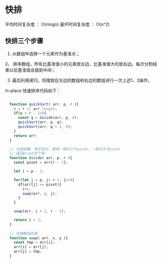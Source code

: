 # 快排

平均时间复杂度 ： O(nlogn)
最坏时间复杂度 ： O(n^2)

## 快排三个步骤

1. 从数组中选择一个元素作为基准点；

2。 排序数组，所有比基准值小的元素放左边，比基准值大的放右边。每次分割结束以后基准值会插到中间；

3. 最后利用递归，将摆放在左边的数组和右边的数组进行一次上述1、2操作。

in-place 快速排序代码如下：

```js
  
  function quickSort( arr, p, r ){
    r = r || arr.length;
    if(p < r - 1>){
      const q = divide(arr, p, r);
      quickSort(arr, p, q);
      quickSort(arr, q + 1, r);
    }
    return arr;
  }

  // 分割函数，用于划分，使得一部分小于pivot，一部分大于pivot
  // 返回pivot的下标
  function divide( arr, p, r ){
    const pivot = arr[r - 1];

    let i = p - 1;

    for(let j = p; j< r-1; j++){
      if(arr[j] <= pivot){
        i++;
        swap(arr, i, j);
      }
    }

    swap(arr, i + 1, r - 1);

    return i + 1;
  }
  
  // 交换数组的值
  function swap( arr, x, y ){
    const tmp = arr[i];
    arr[i] = arr[j];
    arr[j] = tmp;
  }
```